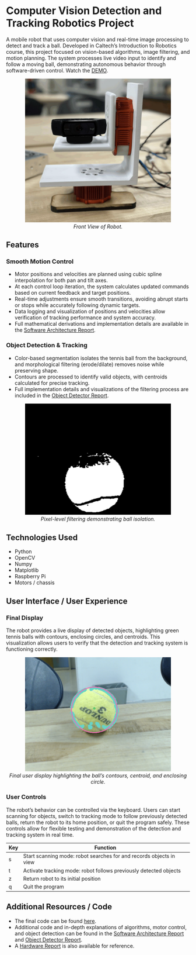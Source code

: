 # Computer Vision Detection and Tracking Robotics Project
A mobile robot that uses computer vision and real-time image processing to detect and track a ball. Developed in Caltech’s Introduction to Robotics course, this project focused on vision-based algorithms, image filtering, and motion planning. The system processes live video input to identify and follow a moving ball, demonstrating autonomous behavior through software-driven control. Watch the [DEMO](https://www.youtube.com/watch?v=-PGfyatwvf8).

<p align="center">
  <img src="Front-View-of-Robot.png" width="400"><br>
  <em>Front View of Robot.</em>
</p>

## Features
### Smooth Motion Control
- Motor positions and velocities are planned using cubic spline interpolation for both pan and tilt axes.
- At each control loop iteration, the system calculates updated commands based on current feedback and target positions.
- Real-time adjustments ensure smooth transitions, avoiding abrupt starts or stops while accurately following dynamic targets.
- Data logging and visualization of positions and velocities allow verification of tracking performance and system accuracy.
- Full mathematical derivations and implementation details are available in the [Software Architecture Report](Software-Architecture-Report.pdf).

### Object Detection & Tracking
- Color-based segmentation isolates the tennis ball from the background, and morphological filtering (erode/dilate) removes noise while preserving shape.
- Contours are processed to identify valid objects, with centroids calculated for precise tracking.
- Full implementation details and visualizations of the filtering process are included in the [Object Detector Report](Object-Detector-Report.pdf).
<p align="center">
  <img src="Object-Filtering.png" width="400"><br>
  <em>Pixel-level filtering demonstrating ball isolation.</em>
</p>
  

## Technologies Used
- Python
- OpenCV 
- Numpy
- Matplotlib
- Raspberry Pi 
- Motors / chassis

## User Interface / User Experience
### Final Display
The robot provides a live display of detected objects, highlighting green tennis balls with contours, enclosing circles, and centroids. This visualization allows users to verify that the detection and tracking system is functioning correctly.

<p align="center">
  <img src="Final-User-Display.png" width="400"><br>
  <em>Final user display highlighting the ball’s contours, centroid, and enclosing circle.</em>
</p>


### User Controls

The robot’s behavior can be controlled via the keyboard. Users can start scanning for objects, switch to tracking mode to follow previously detected balls, return the robot to its home position, or quit the program safely. These controls allow for flexible testing and demonstration of the detection and tracking system in real time.


| Key | Function |
|-----|---------|
| s   | Start scanning mode: robot searches for and records objects in view |
| t   | Activate tracking mode: robot follows previously detected objects |
| z   | Return robot to its initial position |
| q   | Quit the program |

## Additional Resources / Code

- The final code can be found [here](Final-Code).
- Additional code and in-depth explanations of algorithms, motor control, and object detection can be found in the [Software Architecture Report](Software-Architecture-Report.pdf) and [Object Detector Report](Object-Detector-Report.pdf).
- A [Hardware Report](Hardware-Report.pdf) is also available for reference.



